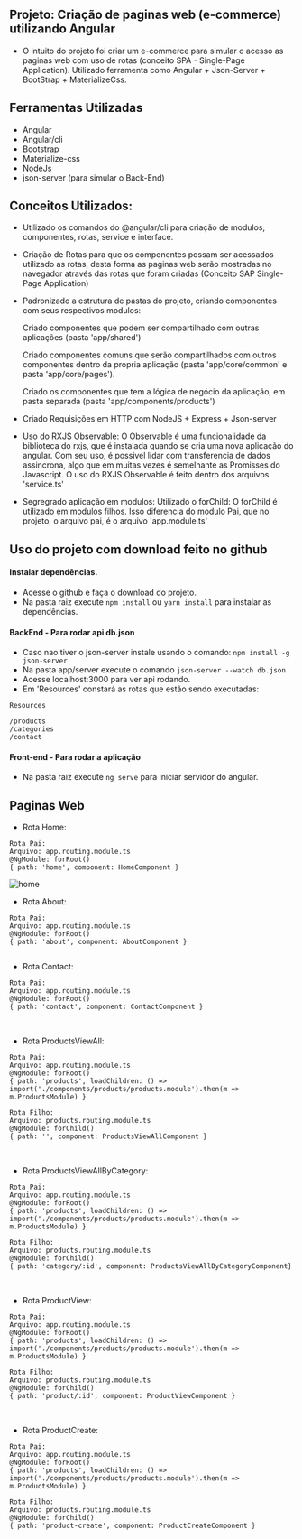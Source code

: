 ## Projeto: Criação de paginas web (e-commerce) utilizando Angular 

- O intuito do projeto foi criar um e-commerce para simular o acesso as paginas web com uso de rotas (conceito SPA - Single-Page Application). Utilizado ferramenta como Angular + Json-Server + BootStrap + MaterializeCss.

## Ferramentas Utilizadas

- Angular
- Angular/cli
- Bootstrap
- Materialize-css
- NodeJs
- json-server (para simular o Back-End)

## Conceitos Utilizados:

- Utilizado os comandos do @angular/cli para criação de modulos, componentes, rotas, service e interface.

- Criação de Rotas para que os componentes possam ser acessados utilizado as rotas, desta forma
as paginas web serão mostradas no navegador através das rotas que foram criadas (Conceito SAP Single-Page Application)

- Padronizado a estrutura de pastas do projeto, criando componentes com seus respectivos modulos:
 
    Criado componentes que podem ser compartilhado com outras aplicações (pasta 'app/shared')

    Criado componentes comuns que serão compartilhados com outros componentes dentro da propria aplicação (pasta 'app/core/common' e pasta 'app/core/pages').

    Criado os componentes que tem a lógica de negócio da aplicação, em pasta separada (pasta 'app/components/products')

- Criado Requisições em HTTP com NodeJS + Express + Json-server

- Uso do RXJS Observable: O Observable é uma funcionalidade da biblioteca do rxjs, que é instalada quando se cria uma nova aplicação do angular. Com seu uso, é possivel lidar com transferencia de dados assincrona, algo que em muitas vezes é semelhante as Promisses do Javascript. O uso do RXJS Observable é feito dentro dos arquivos 'service.ts'

- Segregrado aplicação em modulos: Utilizado o forChild: O forChild é utilizado em modulos filhos. Isso diferencia do modulo Pai, que no projeto, o arquivo pai, é o arquivo 'app.module.ts'


## Uso do projeto com download feito no github

#### Instalar dependências.

- Acesse o github e faça o download do projeto. 
- Na pasta raiz execute `npm install` ou `yarn install` para instalar as dependências.

#### BackEnd - Para rodar api db.json

- Caso nao tiver o json-server instale usando o comando: `npm install -g json-server`
- Na pasta app/server execute o comando `json-server --watch db.json` 
- Acesse localhost:3000 para ver api rodando. 
- Em 'Resources' constará as rotas que estão sendo executadas:

````
Resources

/products
/categories
/contact 

````

#### Front-end - Para rodar a aplicação

- Na pasta raiz execute `ng serve` para iniciar servidor do angular.

## Paginas Web

- Rota Home: 

```` 
Rota Pai:
Arquivo: app.routing.module.ts 
@NgModule: forRoot() 
{ path: 'home', component: HomeComponent }
````

<img src="https://github.com/camila-github/projeto-angular-ecommerce/blob/main/docs/img/img-home.png" alt="home">

- Rota About:  

````
Rota Pai:
Arquivo: app.routing.module.ts
@NgModule: forRoot()
{ path: 'about', component: AboutComponent }
````

<img src="https://github.com/camila-github/projeto-angular-ecommerce/blob/main/docs/img/img-about.png" alt="" itemprop="logo">

- Rota Contact:  

````
Rota Pai:
Arquivo: app.routing.module.ts
@NgModule: forRoot()
{ path: 'contact', component: ContactComponent }
````

<img src="https://github.com/camila-github/projeto-angular-ecommerce/blob/main/docs/img/img-contact1.png" alt="" itemprop="logo">

<img src="https://github.com/camila-github/projeto-angular-ecommerce/blob/main/docs/img/img-contact2.png" alt="" itemprop="logo">

<img src="https://github.com/camila-github/projeto-angular-ecommerce/blob/main/docs/img/img-contact3.png" alt="" itemprop="logo">

- Rota ProductsViewAll:  
```` 
Rota Pai:
Arquivo: app.routing.module.ts
@NgModule: forRoot()
{ path: 'products', loadChildren: () => import('./components/products/products.module').then(m => m.ProductsModule) }

Rota Filho:
Arquivo: products.routing.module.ts
@NgModule: forChild()
{ path: '', component: ProductsViewAllComponent }
````

<img src="https://github.com/camila-github/projeto-angular-ecommerce/blob/main/docs/img/img-visualizar-todos-os-produtos1.png" alt="" itemprop="logo">

<img src="https://github.com/camila-github/projeto-angular-ecommerce/blob/main/docs/img/img-visualizar-todos-os-produtos2.png" alt="" itemprop="logo">

<img src="https://github.com/camila-github/projeto-angular-ecommerce/blob/main/docs/img/img-visualizar-todos-os-produtos3.png" alt="" itemprop="logo">


- Rota ProductsViewAllByCategory:
````
Rota Pai: 
Arquivo: app.routing.module.ts
@NgModule: forRoot()
{ path: 'products', loadChildren: () => import('./components/products/products.module').then(m => m.ProductsModule) }

Rota Filho:
Arquivo: products.routing.module.ts
@NgModule: forChild()
{ path: 'category/:id', component: ProductsViewAllByCategoryComponent}
````

<img src="https://github.com/camila-github/projeto-angular-ecommerce/blob/main/docs/img/img-visualizar-por-categoria-blusas.png" alt="" itemprop="logo">

<img src="https://github.com/camila-github/projeto-angular-ecommerce/blob/main/docs/img/img-visualizar-por-categoria-sandalia.png" alt="" itemprop="logo">

- Rota ProductView:
````
Rota Pai: 
Arquivo: app.routing.module.ts
@NgModule: forRoot()
{ path: 'products', loadChildren: () => import('./components/products/products.module').then(m => m.ProductsModule) }

Rota Filho: 
Arquivo: products.routing.module.ts
@NgModule: forChild()
{ path: 'product/:id', component: ProductViewComponent }
````

<img src="https://github.com/camila-github/projeto-angular-ecommerce/blob/main/docs/img/img-visualize-detalhe-do-produto1.png" alt="" itemprop="logo">

<img src="https://github.com/camila-github/projeto-angular-ecommerce/blob/main/docs/img/img-visualize-detalhe-do-produto2.png" alt="" itemprop="logo">


- Rota ProductCreate:  
```` 
Rota Pai: 
Arquivo: app.routing.module.ts
@NgModule: forRoot()
{ path: 'products', loadChildren: () => import('./components/products/products.module').then(m => m.ProductsModule) }

Rota Filho: 
Arquivo: products.routing.module.ts
@NgModule: forChild()
{ path: 'product-create', component: ProductCreateComponent }
````

<img src="https://github.com/camila-github/projeto-angular-ecommerce/blob/main/docs/img/img-criar-produto.png" alt="" itemprop="logo">
